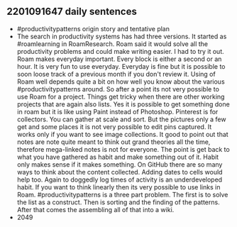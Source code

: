 ## 2201091647 daily sentences

* #productivitypatterns origin story and tentative plan
* The search in productivity systems has had three versions.
It started as #roamlearning in RoamResearch.
Roam said it would solve all the productivity problems and could make writing easier. 
I had to try it out. 
Roam makes everyday important. 
Every block is either a second or an hour. 
It is very fun to use everyday.
Everyday is fine but it is possible to soon loose track of a previous month if you don't review it.
Using of Roam well depends quite a bit on how well you know about the various #productivitypatterns around.
So after a point its not very possible to use Roam for a project.
Things get tricky when there are other working projects that are again also lists.
Yes it is possible to get something done in roam but it is like using Paint instead of Photoshop.
Pinterest is for collectors.
You can gather at scale and sort.
But the pictures only a few get and some places it is not very possible to edit pins captured.
It works only if you want to see image collections.
It good to point out that notes are note quite meant to think out grand theories all the time, therefore mega-linked notes is not for everyone.
The point is get back to what you have gathered as habit and make something out of it.
Habit only makes sense if it makes something.
On GitHub there are so many ways to think about the content collected.
Adding dates to cells would help too.
Again to doggedly log times of activity is an underdeveloped habit.
If you want to think linearly then its very possible to use links in Roam. 
#productivitypatterns is a three part problem.
The first is to solve the list as a construct.
Then is sorting and the finding of the patterns.
After that comes the assembling all of that into a wiki.
* 2049     
